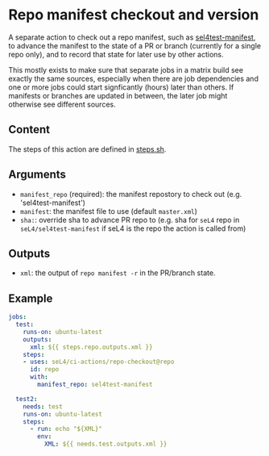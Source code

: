 <!--
     Copyright 2021, Proofcraft Pty Ltd

     SPDX-License-Identifier: CC-BY-SA-4.0
-->

# Repo manifest checkout and version

A separate action to check out a repo manifest, such as [sel4test-manifest], to
advance the manifest to the state of a PR or branch (currently for a single repo
only), and to record that state for later use by other actions.

This mostly exists to make sure that separate jobs in a matrix build see exactly
the same sources, especially when there are job dependencies and one or more jobs
could start signficantly (hours) later than others. If manifests or branches are
updated in between, the later job might otherwise see different sources.

[sel4test-manifest]: https://github.com/seL4/sel4test-manifest

## Content

The steps of this action are defined in [steps.sh].

[steps.sh]: ./steps.sh

## Arguments

- `manifest_repo` (required): the manifest repostory to check out (e.g. 'sel4test-manifest')
- `manifest`: the manifest file to use (default `master.xml`)
- `sha:`: override sha to advance PR repo to (e.g. sha for `seL4` repo in `seL4/sel4test-manifest`
          if seL4 is the repo the action is called from)

## Outputs

- `xml`: the output of `repo manifest -r` in the PR/branch state.

## Example

```yml
jobs:
  test:
    runs-on: ubuntu-latest
    outputs:
      xml: ${{ steps.repo.outputs.xml }}
    steps:
    - uses: seL4/ci-actions/repo-checkout@repo
      id: repo
      with:
        manifest_repo: sel4test-manifest

  test2:
    needs: test
    runs-on: ubuntu-latest
    steps:
      - run: echo "${XML}"
        env:
          XML: ${{ needs.test.outputs.xml }}
```
